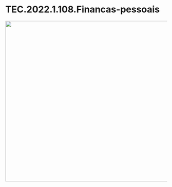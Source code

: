 # TEC.2022.1.108.Financas-pessoais
<img src="https://raw.githubusercontent.com/implementacaoteste/TEC.2022.1.108.Financas-pessoais/main/papel%20de%20parede%20novo.png" height="500" width="870">
